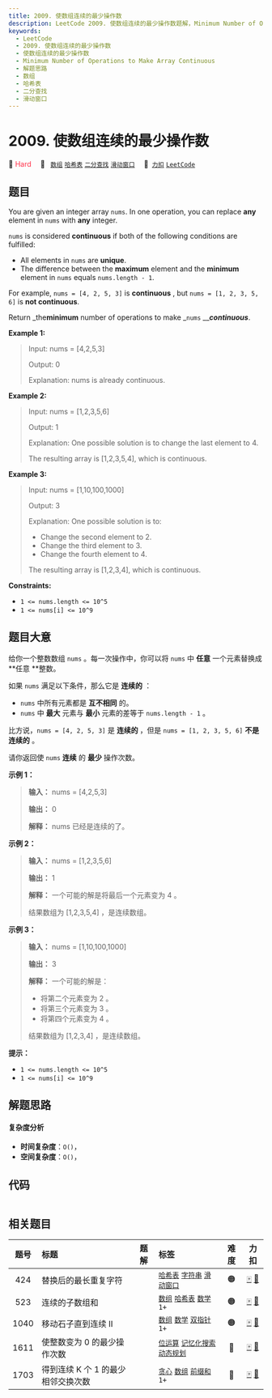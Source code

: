 ```yaml
---
title: 2009. 使数组连续的最少操作数
description: LeetCode 2009. 使数组连续的最少操作数题解，Minimum Number of Operations to Make Array Continuous，包含解题思路、复杂度分析以及完整的 JavaScript 代码实现。
keywords:
  - LeetCode
  - 2009. 使数组连续的最少操作数
  - 使数组连续的最少操作数
  - Minimum Number of Operations to Make Array Continuous
  - 解题思路
  - 数组
  - 哈希表
  - 二分查找
  - 滑动窗口
---
```


# 2009. 使数组连续的最少操作数

🔴 <font color=#ff334b>Hard</font>&emsp; 🔖&ensp; [`数组`](/tag/array.md) [`哈希表`](/tag/hash-table.md) [`二分查找`](/tag/binary-search.md) [`滑动窗口`](/tag/sliding-window.md)&emsp; 🔗&ensp;[`力扣`](https://leetcode.cn/problems/minimum-number-of-operations-to-make-array-continuous) [`LeetCode`](https://leetcode.com/problems/minimum-number-of-operations-to-make-array-continuous)

## 题目

You are given an integer array `nums`. In one operation, you can replace
**any** element in `nums` with **any** integer.

`nums` is considered **continuous** if both of the following conditions are
fulfilled:

  * All elements in `nums` are **unique**.
  * The difference between the **maximum** element and the **minimum** element in `nums` equals `nums.length - 1`.

For example, `nums = [4, 2, 5, 3]` is **continuous** , but `nums = [1, 2, 3,
5, 6]` is **not continuous**.

Return _the**minimum** number of operations to make _`nums`
__**_continuous_**.



**Example 1:**

> Input: nums = [4,2,5,3]
> 
> Output: 0
> 
> Explanation:  nums is already continuous.

**Example 2:**

> Input: nums = [1,2,3,5,6]
> 
> Output: 1
> 
> Explanation:  One possible solution is to change the last element to 4.
> 
> The resulting array is [1,2,3,5,4], which is continuous.

**Example 3:**

> Input: nums = [1,10,100,1000]
> 
> Output: 3
> 
> Explanation:  One possible solution is to:
> - Change the second element to 2.
> - Change the third element to 3.
> - Change the fourth element to 4.
> 
> The resulting array is [1,2,3,4], which is continuous.

**Constraints:**

  * `1 <= nums.length <= 10^5`
  * `1 <= nums[i] <= 10^9`


## 题目大意

给你一个整数数组 `nums` 。每一次操作中，你可以将 `nums` 中 **任意**  一个元素替换成 **任意  **整数。

如果 `nums` 满足以下条件，那么它是 **连续的**  ：

  * `nums` 中所有元素都是 **互不相同**  的。
  * `nums` 中 **最大**  元素与 **最小**  元素的差等于 `nums.length - 1` 。

比方说，`nums = [4, 2, 5, 3]` 是 **连续的**  ，但是 `nums = [1, 2, 3, 5, 6]` **不是连续的**  。

请你返回使 `nums` **连续**  的 **最少**  操作次数。



**示例 1：**

> 
> 
> 
> 
> 
> **输入：** nums = [4,2,5,3]
> 
> **输出：** 0
> 
> **解释：** nums 已经是连续的了。
> 
> 

**示例 2：**

> 
> 
> 
> 
> 
> **输入：** nums = [1,2,3,5,6]
> 
> **输出：** 1
> 
> **解释：** 一个可能的解是将最后一个元素变为 4 。
> 
> 结果数组为 [1,2,3,5,4] ，是连续数组。
> 
> 

**示例 3：**

> 
> 
> 
> 
> 
> **输入：** nums = [1,10,100,1000]
> 
> **输出：** 3
> 
> **解释：** 一个可能的解是：
> - 将第二个元素变为 2 。
> - 将第三个元素变为 3 。
> - 将第四个元素变为 4 。
> 
> 结果数组为 [1,2,3,4] ，是连续数组。
> 
> 



**提示：**

  * `1 <= nums.length <= 10^5`
  * `1 <= nums[i] <= 10^9`


## 解题思路

#### 复杂度分析

- **时间复杂度**：`O()`，
- **空间复杂度**：`O()`，

## 代码

```javascript

```

## 相关题目

<!-- prettier-ignore -->
| 题号 | 标题 | 题解 | 标签 | 难度 | 力扣 |
| :------: | :------ | :------: | :------ | :------: | :------: |
| 424 | 替换后的最长重复字符 |  |  [`哈希表`](/tag/hash-table.md) [`字符串`](/tag/string.md) [`滑动窗口`](/tag/sliding-window.md) | 🟠 | [🀄️](https://leetcode.cn/problems/longest-repeating-character-replacement) [🔗](https://leetcode.com/problems/longest-repeating-character-replacement) |
| 523 | 连续的子数组和 |  |  [`数组`](/tag/array.md) [`哈希表`](/tag/hash-table.md) [`数学`](/tag/math.md) `1+` | 🟠 | [🀄️](https://leetcode.cn/problems/continuous-subarray-sum) [🔗](https://leetcode.com/problems/continuous-subarray-sum) |
| 1040 | 移动石子直到连续 II |  |  [`数组`](/tag/array.md) [`数学`](/tag/math.md) [`双指针`](/tag/two-pointers.md) `1+` | 🟠 | [🀄️](https://leetcode.cn/problems/moving-stones-until-consecutive-ii) [🔗](https://leetcode.com/problems/moving-stones-until-consecutive-ii) |
| 1611 | 使整数变为 0 的最少操作次数 |  |  [`位运算`](/tag/bit-manipulation.md) [`记忆化搜索`](/tag/memoization.md) [`动态规划`](/tag/dynamic-programming.md) | 🔴 | [🀄️](https://leetcode.cn/problems/minimum-one-bit-operations-to-make-integers-zero) [🔗](https://leetcode.com/problems/minimum-one-bit-operations-to-make-integers-zero) |
| 1703 | 得到连续 K 个 1 的最少相邻交换次数 |  |  [`贪心`](/tag/greedy.md) [`数组`](/tag/array.md) [`前缀和`](/tag/prefix-sum.md) `1+` | 🔴 | [🀄️](https://leetcode.cn/problems/minimum-adjacent-swaps-for-k-consecutive-ones) [🔗](https://leetcode.com/problems/minimum-adjacent-swaps-for-k-consecutive-ones) |